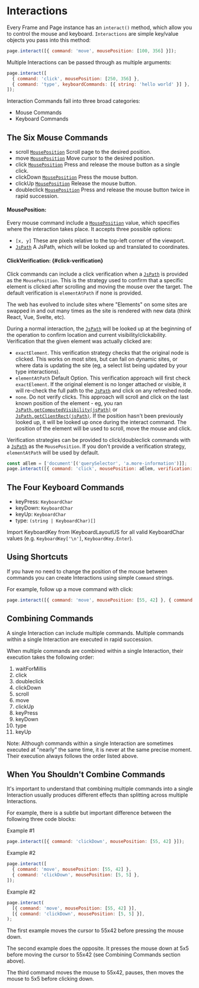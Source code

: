 # Interactions

Every Frame and Page instance has an `interact()` method, which allow you to control the mouse and keyboard. `Interactions` are simple key/value objects you pass into this method:

```js
page.interact([{ command: 'move', mousePosition: [100, 356] }]);
```

Multiple Interactions can be passed through as multiple arguments:

```js
page.interact([
  { command: 'click', mousePosition: [250, 356] },
  { command: 'type', keyboardCommands: [{ string: 'hello world' }] },
]);
```

Interaction Commands fall into three broad categories:

- Mouse Commands
- Keyboard Commands

## The Six Mouse Commands

- scroll [`MousePosition`](#mouseposition) Scroll page to the desired position.
- move [`MousePosition`](#mouseposition) Move cursor to the desired position.
- click [`MousePosition`](#mouseposition) Press and release the mouse button as a single click.
- clickDown [`MousePosition`](#mouseposition) Press the mouse button.
- clickUp [`MousePosition`](#mouseposition) Release the mouse button.
- doubleclick [`MousePosition`](#mouseposition) Press and release the mouse button twice in rapid succession.

[jspath]: https://github.com/ulixee/unblocked/tree/main/js-path

#### **MousePosition**:

Every mouse command include a [`MousePosition`](#mouseposition) value, which specifies where the interaction takes place. It accepts three possible options:

- `[x, y]` These are pixels relative to the top-left corner of the viewport.
- [`JsPath`][jspath] A JsPath, which will be looked up and translated to coordinates.

#### **ClickVerification**: {#click-verification}

Click commands can include a click verification when a [`JsPath`][jspath] is provided as the `MousePosition`. This is the strategy used to confirm that a specific element is clicked after scrolling and moving the mouse over the target. The default verification is `elementAtPath` if none is provided.

The web has evolved to include sites where "Elements" on some sites are swapped in and out many times as the site is rendered with new data (think React, Vue, Svelte, etc).

During a normal interaction, the [`JsPath`][jspath] will be looked up at the beginning of the operation to confirm location and current visibility/clickability. Verification that the given element was actually clicked are:

- `exactElement`. This verification strategy checks that the original node is clicked. This works on most sites, but can fail on dynamic sites, or where data is updating the site (eg, a select list being updated by your type interactions).
- `elementAtPath` Default Option. This verification approach will first check `exactElement`. If the original element is no longer attached or visible, it will re-check the full path to the [`JsPath`][jspath] and click on any refreshed node.
- `none`. Do not verify clicks. This approach will scroll and click on the last known position of the element - eg, you ran [`JsPath.getComputedVisibility(jsPath)`](JsPath.md#getnodevisibilityjspath-ijspath-promiseinodevisibility) or [`JsPath.getClientRect(jsPath)`](JsPath.md#getclientrectjspath-ijspath-includenodevisibility-boolean-promiseiexecjspathresultielementrect). If the position hasn't been previously looked up, it will be looked up once during the interact command. The position of the element will be used to scroll, move the mouse and click.

Verification strategies can be provided to click/doubleclick commands with a [`JsPath`][jspath] as the `MousePosition`. If you don't provide a verification strategy, `elementAtPath` will be used by default.

```js
const aElem = ['document'[('querySelector', 'a.more-information')]];
page.interact([{ command: 'click', mousePosition: aElem, verification: 'exactElement' }]);
```

## The Four Keyboard Commands

- keyPress: `KeyboardChar`
- keyDown: `KeyboardChar`
- keyUp: `KeyboardChar`
- type: `(string | KeyboardChar)[]`

Import KeyboardKey from IKeyboardLayoutUS for all valid KeyboardChar values (e.g. `KeyboardKey['\n']`, `KeyboardKey.Enter`).

## Using Shortcuts

If you have no need to change the position of the mouse between commands you can create Interactions using simple `Command` strings.

For example, follow up a move command with click:

```js
page.interact([{ command: 'move', mousePosition: [55, 42] }, { command: 'click' }]);
```

## Combining Commands

A single Interaction can include multiple commands. Multiple commands within a single Interaction are executed in rapid succession.

When multiple commands are combined within a single Interaction, their execution takes the following order:

1. waitForMillis
2. click
3. doubleclick
4. clickDown
5. scroll
6. move
7. clickUp
8. keyPress
9. keyDown
10. type
11. keyUp

Note: Although commands within a single Interaction are sometimes executed at "nearly" the same time, it is never at the same precise moment. Their execution always follows the order listed above.

## When You Shouldn't Combine Commands

It's important to understand that combining multiple commands into a single Interaction usually produces different effects than splitting across multiple Interactions.

For example, there is a subtle but important difference between the following three code blocks:

<label>
  Example #1
</label>

```js
page.interact([{ command: 'clickDown', mousePosition: [55, 42] }]);
```

<label>
  Example #2
</label>

```js
page.interact([
  { command: 'move', mousePosition: [55, 42] },
  { command: 'clickDown', mousePosition: [5, 5] },
]);
```

<label>
  Example #2
</label>

```js
page.interact(
  [{ command: 'move', mousePosition: [55, 42] }],
  [{ command: 'clickDown', mousePosition: [5, 5] }],
);
```

The first example moves the cursor to 55x42 before pressing the mouse down.

The second example does the opposite. It presses the mouse down at 5x5 before moving the cursor to 55x42 (see Combining Commands section above).

The third command moves the mouse to 55x42, pauses, then moves the mouse to 5x5 before clicking down.
